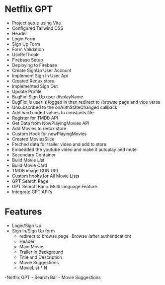 # Netflix GPT

- Project setup using Vite
- Configured Tailwind CSS
- Header
- Login Form
- Sign Up Form
- Form Validation
- UseRef hook
- Firebase Setup
- Deploying to Firebase
- Create SignUp User Account
- Implement Sign In User Api
- Created Redux store
- Implemented Sign Out
- Update Profile
- BugFix: Sign Up user displayName
- BugFix: is user is logged in then redirect to /browse page and vice versa
- Unsubscribed to the onAuthStateChanged callback
- Add hard coded values to constants file
- Register for TMDB API
- Get Data from NowPlayingMovies API
- Add Movies to redux store
- Custom Hook for nowPlayingMovies
- Created MoviesSlice
- Fteched data for trailer video and add to store
- Embedded the youtube video and make it autoplay and mute
- Secondary Container
- Build Movie List
- Build Movie Card
- TMDB image CDN URL
- Custom hooks for All Movie Lists
- GPT Search Page
- GPT Search Bar
  = Multi language Feature
- Integrate GPT API's

# Features

- Login/Sign Up
- Sign In/Sign Up form
  - redirect to browse page
    -Browse (after authentication)
  - Header
  - Main Movie
  - Trailer in Background
  - Title and Description
  - Movie Suggestions
  - MovieList \* N

-Netflix GPT - Search Bar - Movie Suggestions
